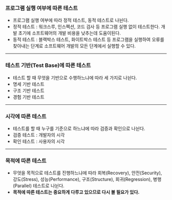 ### 프로그램 실행 여부에 따른 테스트

- 프로그램 실행 여부에 따라 정적 테스트, 동적 테스트로 나뉜다.
- 정적 테스트 : 워크스루, 인스펙션, 코드 검사 등 프로그램 실행 없이 테스트한다. 개발 초기에 소프트웨어의 개발 비용을 낮추는데 도움이된다.
- 동적 테스트 : 블랙박스 테스트, 화이트박스 테스트 등 프로그램을 실행하여 오류를 찾아내는 단계로 소프트웨어 개발의 모든 단계에서 실행할 수 있다.

---

### 테스트 기반(Test Base)에 따른 테스트

- 테스트 할 때 무엇을 기반으로 수행하느냐에 따라 세 가지로 나뉜다.
- 명세 기반 테스트
- 구조 기반 테스트
- 경험 기반 테스트

---

### 시각에 따른 테스트

- 테스트를 할 때 누구를 기준으로 하느냐에 따라 검증과 확인으로 나뉜다.
- 검증 테스트 : 개발자의 시각
- 확인 테스트 : 사용자의 시각

---

### 목적에 따른 테스트

- 무엇을 목적으로 테스트를 진행하느냐에 따라 회복(Recovery), 안전(Security), 강도(Stress), 성능(Performance), 구조(Structure), 회귀(Regression), 병행(Parallel) 테스트로 나뉜다.
- <strong>목적에 따른 테스트는 중요하게 다루고 있으므로 다시 볼 필요가 있다.</strong>
